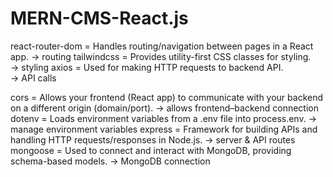 # MERN-CMS-React.js
<!-- Frondend  -->
react-router-dom = Handles routing/navigation between pages in a React app. 
→ routing
tailwindcss      = Provides utility-first CSS classes for styling.          
→ styling
axios            = Used for making HTTP requests to backend API.            
→ API calls

<!-- Backend  -->
cors             = Allows your frontend (React app) to communicate with your backend on a different origin (domain/port). 
→ allows frontend–backend connection
dotenv           = Loads environment variables from a .env file into process.env. 
→ manage environment variables
express          = Framework for building APIs and handling HTTP requests/responses in Node.js.
→ server & API routes 
mongoose         = Used to connect and interact with MongoDB, providing schema-based models.
→ MongoDB connection
